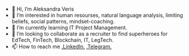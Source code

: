 - 👋 Hi, I’m Aleksandra Veris 
- 👀 I’m interested in human resourses, natural language analysis, limiting beliefs, social patterns, mindset-coaching.
- 🌱 I’m currently learning IT Project Management.
- 💞️ I’m looking to collaborate as a recruiter to find superheroes for EdTech, FinTech, Blockchain, IT, LegTech.
- 📫 How to reach me
[.LinkedIn.](https://www.linkedin.com/in/veris-aleksandra/)
[.Telegram.](https://www.https://t.me/avveris/)

<!---
verisaleksa/verisaleksa is a ✨ special ✨ repository because its `README.md` (this file) appears on your GitHub profile.
You can click the Preview link to take a look at your changes.
--->
